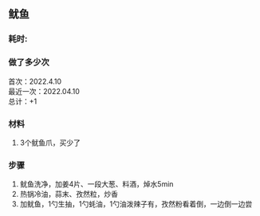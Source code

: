 ## 鱿鱼

### 耗时: 

### 做了多少次
首次：2022.4.10  
最近一次：2022.04.10  
总计：+1

### 材料
1. 3个鱿鱼爪，买少了

### 步骤
1. 鱿鱼洗净，加姜4片、一段大葱、料酒，焯水5min
2. 热锅冷油，蒜末、孜然粒，炒香
3. 加鱿鱼，1勺生抽，1勺蚝油，1勺油泼辣子有，孜然粉看着倒，一边倒一边尝
